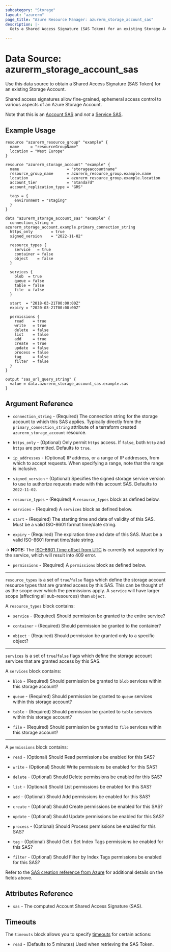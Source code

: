 ```yaml
---
subcategory: "Storage"
layout: "azurerm"
page_title: "Azure Resource Manager: azurerm_storage_account_sas"
description: |-
  Gets a Shared Access Signature (SAS Token) for an existing Storage Account.

---
```


# Data Source: azurerm_storage_account_sas

Use this data source to obtain a Shared Access Signature (SAS Token) for an existing Storage Account.

Shared access signatures allow fine-grained, ephemeral access control to various aspects of an Azure Storage Account.

Note that this is an [Account SAS](https://docs.microsoft.com/rest/api/storageservices/constructing-an-account-sas)
and *not* a [Service SAS](https://docs.microsoft.com/rest/api/storageservices/constructing-a-service-sas).

## Example Usage

```hcl
resource "azurerm_resource_group" "example" {
  name     = "resourceGroupName"
  location = "West Europe"
}

resource "azurerm_storage_account" "example" {
  name                     = "storageaccountname"
  resource_group_name      = azurerm_resource_group.example.name
  location                 = azurerm_resource_group.example.location
  account_tier             = "Standard"
  account_replication_type = "GRS"

  tags = {
    environment = "staging"
  }
}

data "azurerm_storage_account_sas" "example" {
  connection_string = azurerm_storage_account.example.primary_connection_string
  https_only        = true
  signed_version    = "2022-11-02"

  resource_types {
    service   = true
    container = false
    object    = false
  }

  services {
    blob  = true
    queue = false
    table = false
    file  = false
  }

  start  = "2018-03-21T00:00:00Z"
  expiry = "2020-03-21T00:00:00Z"

  permissions {
    read    = true
    write   = true
    delete  = false
    list    = false
    add     = true
    create  = true
    update  = false
    process = false
    tag     = false
    filter  = false
  }
}

output "sas_url_query_string" {
  value = data.azurerm_storage_account_sas.example.sas
}
```

## Argument Reference

* `connection_string` - (Required) The connection string for the storage account to which this SAS applies. Typically directly from the `primary_connection_string` attribute of a terraform created `azurerm_storage_account` resource.

* `https_only` - (Optional) Only permit `https` access. If `false`, both `http` and `https` are permitted. Defaults to `true`.

* `ip_addresses` - (Optional) IP address, or a range of IP addresses, from which to accept requests. When specifying a range, note that the range is inclusive.  

* `signed_version` - (Optional) Specifies the signed storage service version to use to authorize requests made with this account SAS. Defaults to `2022-11-02`.

* `resource_types` - (Required) A `resource_types` block as defined below.

* `services` - (Required) A `services` block as defined below.

* `start` - (Required) The starting time and date of validity of this SAS. Must be a valid ISO-8601 format time/date string.

* `expiry` - (Required) The expiration time and date of this SAS. Must be a valid ISO-8601 format time/date string.

-> **NOTE:** The [ISO-8601 Time offset from UTC](https://en.wikipedia.org/wiki/ISO_8601#Time_offsets_from_UTC) is currently not supported by the service, which will result into 409 error.

* `permissions` - (Required) A `permissions` block as defined below.

---

`resource_types` is a set of `true`/`false` flags which define the storage account resource types that are granted
access by this SAS. This can be thought of as the scope over which the permissions apply. A `service` will have
larger scope (affecting all sub-resources) than `object`.

A `resource_types` block contains:

* `service` - (Required) Should permission be granted to the entire service?

* `container` - (Required) Should permission be granted to the container?

* `object` - (Required) Should permission be granted only to a specific object?

---

`services` is a set of `true`/`false` flags which define the storage account services that are granted access by this SAS.

A `services` block contains:

* `blob` - (Required) Should permission be granted to `blob` services within this storage account?

* `queue` - (Required) Should permission be granted to `queue` services within this storage account?

* `table` - (Required) Should permission be granted to `table` services within this storage account?

* `file` - (Required) Should permission be granted to `file` services within this storage account?

---

A `permissions` block contains:

* `read` - (Optional) Should Read permissions be enabled for this SAS?

* `write` - (Optional) Should Write permissions be enabled for this SAS?

* `delete` - (Optional) Should Delete permissions be enabled for this SAS?

* `list` - (Optional) Should List permissions be enabled for this SAS?

* `add` - (Optional) Should Add permissions be enabled for this SAS?

* `create` - (Optional) Should Create permissions be enabled for this SAS?

* `update` - (Optional) Should Update permissions be enabled for this SAS?

* `process` - (Optional) Should Process permissions be enabled for this SAS?

* `tag` - (Optional) Should Get / Set Index Tags permissions be enabled for this SAS?

* `filter` - (Optional) Should Filter by Index Tags permissions be enabled for this SAS?

Refer to the [SAS creation reference from Azure](https://docs.microsoft.com/rest/api/storageservices/constructing-an-account-sas)
for additional details on the fields above.

## Attributes Reference

* `sas` - The computed Account Shared Access Signature (SAS).

## Timeouts

The `timeouts` block allows you to specify [timeouts](https://www.terraform.io/language/resources/syntax#operation-timeouts) for certain actions:

* `read` - (Defaults to 5 minutes) Used when retrieving the SAS Token.
